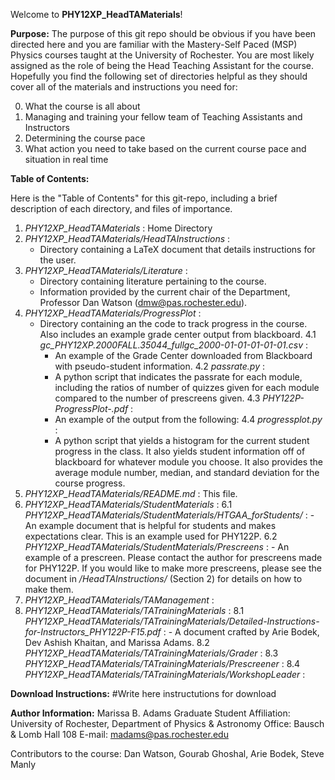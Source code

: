 Welcome to **PHY12XP_HeadTAMaterials**!

**Purpose:** 
The purpose of this git repo should be obvious if you have been directed here and you are familiar with the Mastery-Self Paced (MSP) Physics courses taught at the University of Rochester. You are most likely assigned as the role of being the Head Teaching Assistant for the course. Hopefully you find the following set of directories helpful as they should cover all of the materials and instructions  you need for:

0. What the course is all about
1. Managing and training your fellow team of Teaching Assistants and Instructors
2. Determining the course pace
3. What action you need to take based on the current course pace and situation in real time

**Table of Contents:**

Here is the "Table of Contents" for this git-repo, including a brief description of each directory, and files of importance. 

1. *PHY12XP_HeadTAMaterials* : Home Directory
2. *PHY12XP_HeadTAMaterials/HeadTAInstructions* : 
	- Directory containing a LaTeX document that details instructions for the user.
3. *PHY12XP_HeadTAMaterials/Literature* : 
	- Directory containing literature pertaining to the course.
	- Information provided by the current chair of the Department, Professor Dan Watson (dmw@pas.rochester.edu).
4. *PHY12XP_HeadTAMaterials/ProgressPlot* : 
	- Directory containing an the code to track progress in the course. Also includes an example grade center output from blackboard.
	4.1  *gc_PHY12XP.2000FALL.35044_fullgc_2000-01-01-01-01-01.csv* :
		- An example of the Grade Center downloaded from Blackboard with pseudo-student information.
	4.2 *passrate.py* :
		- A python script that indicates the passrate for each module, including the ratios of number of quizzes given for each module compared to the number of prescreens given.
	4.3 *PHY122P-ProgressPlot-.pdf* :
		- An example of the output from the following:
	4.4 *progressplot.py* :
		- A python script that yields a histogram for the current student progress in the class. It also yields student information off of blackboard for whatever module you choose. It also provides the average module number, median, and standard deviation for the course progress.
5. *PHY12XP_HeadTAMaterials/README.md* : This file.
6. *PHY12XP_HeadTAMaterials/StudentMaterials* :
	6.1 *PHY12XP_HeadTAMaterials/StudentMaterials/HTGAA_forStudents/* :
		- An example document that is helpful for students and makes expectations clear. This is an example used for PHY122P.
	6.2 *PHY12XP_HeadTAMaterials/StudentMaterials/Prescreens* :
		- An example of a prescreen. Please contact the author for prescreens made for PHY122P. If you would like to make more prescreens, please see the document in */HeadTAInstructions/* (Section 2) for details on how to make them.
7. *PHY12XP_HeadTAMaterials/TAManagement* :
8. *PHY12XP_HeadTAMaterials/TATrainingMaterials* :
	8.1 *PHY12XP_HeadTAMaterials/TATrainingMaterials/Detailed-Instructions-for-Instructors_PHY122P-F15.pdf* :
		- A document crafted by Arie Bodek, Dev Ashish Khaitan, and Marissa Adams. 
	8.2 *PHY12XP_HeadTAMaterials/TATrainingMaterials/Grader* :
	8.3 *PHY12XP_HeadTAMaterials/TATrainingMaterials/Prescreener* :
	8.4 *PHY12XP_HeadTAMaterials/TATrainingMaterials/WorkshopLeader* :

**Download Instructions:**
#Write here instructutions for download

**Author Information:**
Marissa B. Adams
Graduate Student
Affiliation: University of Rochester, Department of Physics & Astronomy
Office: Bausch & Lomb Hall 108
E-mail: madams@pas.rochester.edu

Contributors to the course: Dan Watson, Gourab Ghoshal, Arie Bodek, Steve Manly
